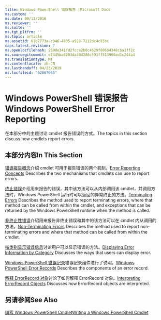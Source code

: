 ```yaml
---
title: Windows PowerShell 错误报告 |Microsoft Docs
ms.custom: ''
ms.date: 09/13/2016
ms.reviewer: ''
ms.suite: ''
ms.tgt_pltfrm: ''
ms.topic: article
ms.assetid: 61b7773a-c346-4835-a928-7212dc4c85bc
caps.latest.revision: 7
ms.openlocfilehash: 259de341fd2fcce2b0c4629f806b4348cba1ff2c
ms.sourcegitcommit: e7445ba8203da304286c591ff513900ad1c244a4
ms.translationtype: MT
ms.contentlocale: zh-CN
ms.lasthandoff: 04/23/2019
ms.locfileid: "62067065"
---
```

# <a name="windows-powershell-error-reporting"></a><span data-ttu-id="1bdf6-102">Windows PowerShell 错误报告</span><span class="sxs-lookup"><span data-stu-id="1bdf6-102">Windows PowerShell Error Reporting</span></span>

<span data-ttu-id="1bdf6-103">在本部分中的主题讨论 cmdlet 报告错误的方式。</span><span class="sxs-lookup"><span data-stu-id="1bdf6-103">The topics in this section discuss how cmdlets report errors.</span></span>

## <a name="in-this-section"></a><span data-ttu-id="1bdf6-104">本部分内容</span><span class="sxs-lookup"><span data-stu-id="1bdf6-104">In This Section</span></span>

<span data-ttu-id="1bdf6-105">[错误报告概念](./error-reporting-concepts.md)介绍 cmdlet 可用于报告错误的两个机制。</span><span class="sxs-lookup"><span data-stu-id="1bdf6-105">[Error Reporting Concepts](./error-reporting-concepts.md) Describes the two mechanisms that cmdlets can use to report errors.</span></span>

<span data-ttu-id="1bdf6-106">[终止错误](./terminating-errors.md)介绍用来报告的错误，其中该方法可以从内部调用该 cmdlet，并调用方法时，Windows PowerShell 运行时可以返回的异常终止的方法。</span><span class="sxs-lookup"><span data-stu-id="1bdf6-106">[Terminating Errors](./terminating-errors.md) Describes the method used to report terminating errors, where that method can be called from within the cmdlet, and exceptions that can be returned by the Windows PowerShell runtime when the method is called.</span></span>

<span data-ttu-id="1bdf6-107">[非终止性错误](./non-terminating-errors.md)介绍用来报告非终止错误和其中的该方法可以在 cmdlet 内从调用的方法。</span><span class="sxs-lookup"><span data-stu-id="1bdf6-107">[Non-Terminating Errors](./non-terminating-errors.md) Describes the method used to report non-terminating errors and where that method can be called from within the cmdlet.</span></span>

<span data-ttu-id="1bdf6-108">[按类别显示错误信息](./displaying-error-information.md)讨论用户可以显示错误的方法。</span><span class="sxs-lookup"><span data-stu-id="1bdf6-108">[Displaying Error Information by Category](./displaying-error-information.md) Discusses the ways that users can display error.</span></span>

<span data-ttu-id="1bdf6-109">[Windows PowerShell 错误记录](./windows-powershell-error-records.md)错误记录组件进行了说明。</span><span class="sxs-lookup"><span data-stu-id="1bdf6-109">[Windows PowerShell Error Records](./windows-powershell-error-records.md) Describes the components of an error record.</span></span>

<span data-ttu-id="1bdf6-110">[解释 ErrorRecord 对象](./interpreting-errorrecord-objects.md)讨论了如何解释 ErrorRecord 对象。</span><span class="sxs-lookup"><span data-stu-id="1bdf6-110">[Interpreting ErrorRecord Objects](./interpreting-errorrecord-objects.md) Discusses how ErrorRecord objects are interpreted.</span></span>

## <a name="see-also"></a><span data-ttu-id="1bdf6-111">另请参阅</span><span class="sxs-lookup"><span data-stu-id="1bdf6-111">See Also</span></span>

[<span data-ttu-id="1bdf6-112">编写 Windows PowerShell Cmdlet</span><span class="sxs-lookup"><span data-stu-id="1bdf6-112">Writing a Windows PowerShell Cmdlet</span></span>](./writing-a-windows-powershell-cmdlet.md)
